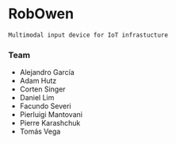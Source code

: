 # RobOwen

    Multimodal input device for IoT infrastucture

### Team
- Alejandro García
- Adam Hutz
- Corten Singer
- Daniel Lim
- Facundo Severi
- Pierluigi Mantovani
- Pierre Karashchuk
- Tomás Vega
